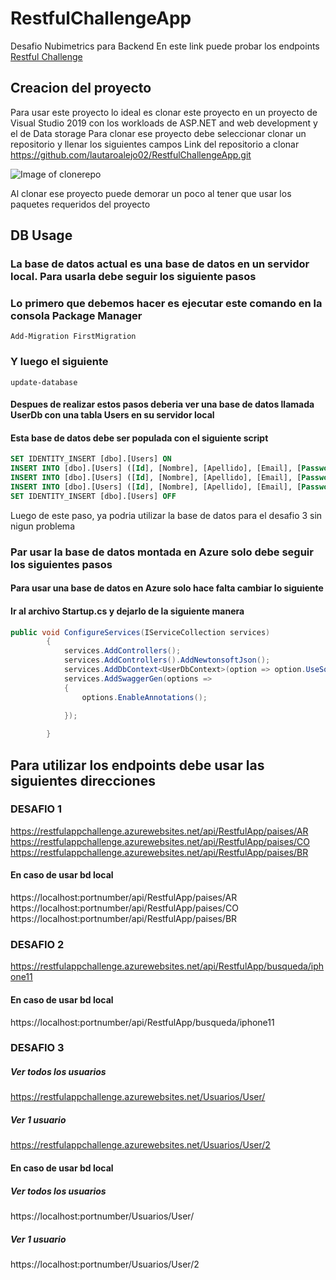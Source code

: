 # RestfulChallengeApp
Desafio Nubimetrics para Backend
En este link puede probar los endpoints
[Restful Challenge](https://restfulappchallenge.azurewebsites.net/swagger/index.html)
## Creacion del proyecto
Para usar este proyecto lo ideal es clonar este proyecto en un proyecto de Visual Studio 2019 con los workloads de ASP.NET and web development y el de Data storage
Para clonar ese proyecto debe seleccionar clonar un repositorio y llenar los siguientes campos
Link del repositorio a clonar https://github.com/lautaroalejo02/RestfulChallengeApp.git

![Image of clonerepo](https://nimbus-screenshots.s3.amazonaws.com/s/fca8f78e28f7f7c117f63fc64936fcfa.png)

Al clonar ese proyecto puede demorar un poco al tener que usar los paquetes requeridos del proyecto

## DB Usage
### La base de datos actual es una base de datos en un servidor local. Para usarla debe seguir los siguiente pasos

### Lo primero que debemos hacer es ejecutar este comando en la consola Package Manager

```
Add-Migration FirstMigration
```
### Y luego el siguiente
```
update-database
```
#### Despues de realizar estos pasos deberia ver una base de datos llamada UserDb con una tabla Users en su servidor local
#### Esta base de datos debe ser populada con el siguiente script
```SQL
SET IDENTITY_INSERT [dbo].[Users] ON
INSERT INTO [dbo].[Users] ([Id], [Nombre], [Apellido], [Email], [Password]) VALUES (1, N'Lautaro', N'Alejo', N'lautitomasalejo@gmail.com', N'$2a$11$jQl0K6Q6VX8iLK/YEV4KjuiXpUh9MqTeiSLomSPlLbk5UnF2gFYKC')
INSERT INTO [dbo].[Users] ([Id], [Nombre], [Apellido], [Email], [Password]) VALUES (2, N'Tomas', N'Alejo', N'lautarotomasalejo@gmai.com', N'$2a$11$Qm/yKyICGYQXYrrOI/Eq6eNBLEw.1B4LkcHxsdsTnPaG.fNF7jYyy')
INSERT INTO [dbo].[Users] ([Id], [Nombre], [Apellido], [Email], [Password]) VALUES (3, N'Lisandro', N'Alejo', N'mario@gmail.com', N'$2a$11$a6nfBSHLDPfHoIGgmJE7U.FgJjTJev1MwyDTLq4Zg7oev3mYISOgu')
SET IDENTITY_INSERT [dbo].[Users] OFF

```
Luego de este paso, ya podria utilizar la base de datos para el desafio 3 sin nigun problema
### Par usar la base de datos montada en Azure solo debe seguir los siguientes pasos
#### Para usar una base de datos en Azure solo hace falta cambiar lo siguiente 
#### Ir al archivo Startup.cs y dejarlo de la siguiente manera
```c#
public void ConfigureServices(IServiceCollection services)
        {
            services.AddControllers();
            services.AddControllers().AddNewtonsoftJson();
            services.AddDbContext<UserDbContext>(option => option.UseSqlServer(Configuration.GetConnectionString("UserDbContext")));
            services.AddSwaggerGen(options =>
            {
                options.EnableAnnotations();
               
            });

        }
```



## Para utilizar los endpoints debe usar las siguientes direcciones 
### DESAFIO 1
https://restfulappchallenge.azurewebsites.net/api/RestfulApp/paises/AR
https://restfulappchallenge.azurewebsites.net/api/RestfulApp/paises/CO
https://restfulappchallenge.azurewebsites.net/api/RestfulApp/paises/BR
#### En caso de usar bd local
https://localhost:portnumber/api/RestfulApp/paises/AR
https://localhost:portnumber/api/RestfulApp/paises/CO
https://localhost:portnumber/api/RestfulApp/paises/BR

### DESAFIO 2
https://restfulappchallenge.azurewebsites.net/api/RestfulApp/busqueda/iphone11
#### En caso de usar bd local
https://localhost:portnumber/api/RestfulApp/busqueda/iphone11

### DESAFIO 3
##### Ver todos los usuarios
https://restfulappchallenge.azurewebsites.net/Usuarios/User/
##### Ver 1 usuario
https://restfulappchallenge.azurewebsites.net/Usuarios/User/2
#### En caso de usar bd local
##### Ver todos los usuarios
https://localhost:portnumber/Usuarios/User/
##### Ver 1 usuario
https://localhost:portnumber/Usuarios/User/2
